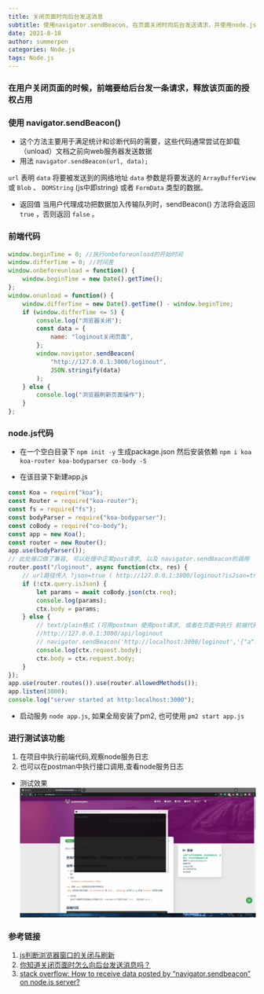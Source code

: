 ```yaml
---
title: 关闭页面时向后台发送消息
subtitle: 使用navigator.sendBeacon, 在页面关闭时向后台发送请求，并使用node.js处理请求
date: 2021-8-18
author: summerpen
categories: Node.js
tags: Node.js
---
```


### 在用户关闭页面的时候，前端要给后台发一条请求，释放该页面的授权占用

### 使用 navigator.sendBeacon()

* 这个方法主要用于满足统计和诊断代码的需要，这些代码通常尝试在卸载（unload）文档之前向web服务器发送数据
* 用法
 `navigator.sendBeacon(url, data); `

`url` 表明 `data` 将要被发送到的网络地址
`data` 参数是将要发送的 `ArrayBufferView` 或 `Blob` 、 `DOMString` (js中即string) 或者 `FormData` 类型的数据。
* 返回值
当用户代理成功把数据加入传输队列时，sendBeacon() 方法将会返回 `true` ，否则返回 `false` 。

### 前端代码

```js
window.beginTime = 0; //执行onbeforeunload的开始时间
window.differTime = 0; //时间差
window.onbeforeunload = function() {
    window.beginTime = new Date().getTime();
};
window.onunload = function() {
    window.differTime = new Date().getTime() - window.beginTime;
    if (window.differTime <= 5) {
        console.log("浏览器关闭");
        const data = {
            name: "loginout关闭页面",
        };
        window.navigator.sendBeacon(
            "http://127.0.0.1:3000/loginout",
            JSON.stringify(data)
        );
    } else {
        console.log("浏览器刷新页面操作");
    }
};
```

### node.js代码

* 在一个空白目录下 `npm init -y` 生成package.json 然后安装依赖 `npm i koa koa-router koa-bodyparser co-body -S`

*  在该目录下新建app.js 

```js
const Koa = require("koa");
const Router = require("koa-router");
const fs = require("fs");
const bodyParser = require("koa-bodyparser");
const coBody = require("co-body");
const app = new Koa();
const router = new Router();
app.use(bodyParser());
// 此处接口做了兼容, 可以处理中正常post请求, 以及 navigator.sendBeacon的调用
router.post("/loginout", async function(ctx, res) {
    // url路径传入 ?json=true ( http://127.0.0.1:3000/loginout?isJson=true),代表传入json格式 (可用postman 使用post请求)
    if (!ctx.query.isJson) {
        let params = await coBody.json(ctx.req);
        console.log(params);
        ctx.body = params;
    } else {
        // text/plain格式 (可用postman 使用post请求, 或者在页面中执行 前端代码中的navigator.sendBeacon)
        //http://127.0.0.1:3000/api/loginout
        // navigator.sendBeacon('http://localhost:3000/loginout','{"a":9}')
        console.log(ctx.request.body);
        ctx.body = ctx.request.body;
    }
});
app.use(router.routes()).use(router.allowedMethods());
app.listen(3000);
console.log("server started at http:localhost:3000");
```

* 启动服务 `node app.js`, 如果全局安装了pm2, 也可使用 `pm2 start app.js`

### 进行测试该功能

1. 在项目中执行前端代码,观察node服务日志
2. 也可以在postman中执行接口调用,查看node服务日志
* 测试效果
![](/images/koa2+sendBeacon.gif)

### 参考链接

1. [js判断浏览器窗口的关闭与刷新](https://blog.wangpengpeng.site/2020/06/19/js%E5%88%A4%E6%96%AD%E6%B5%8F%E8%A7%88%E5%99%A8%E7%AA%97%E5%8F%A3%E7%9A%84%E5%85%B3%E9%97%AD%E4%B8%8E%E5%88%B7%E6%96%B0/#%E6%9C%80%E7%BB%88%E8%A7%A3%E5%86%B3%E6%96%B9%E6%B3%95)
2. [你知道关闭页面时怎么向后台发送消息吗？
](https://juejin.cn/post/6997016317635084319)
3. [stack overflow: How to receive data posted by “navigator.sendbeacon” on node.js server?](https://stackoverflow.com/questions/31355128/how-to-receive-data-posted-by-navigator-sendbeacon-on-node-js-server)
